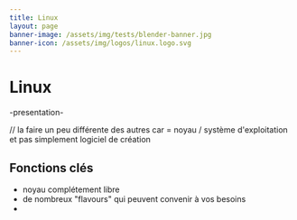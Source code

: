 ```yaml
---
title: Linux
layout: page
banner-image: /assets/img/tests/blender-banner.jpg
banner-icon: /assets/img/logos/linux.logo.svg
---
```


# Linux

-presentation-

// la faire un peu différente des autres car = noyau / système d'exploitation et pas simplement logiciel de création

## Fonctions clés
- noyau complétement libre
- de nombreux "flavours" qui peuvent convenir à vos besoins
-
